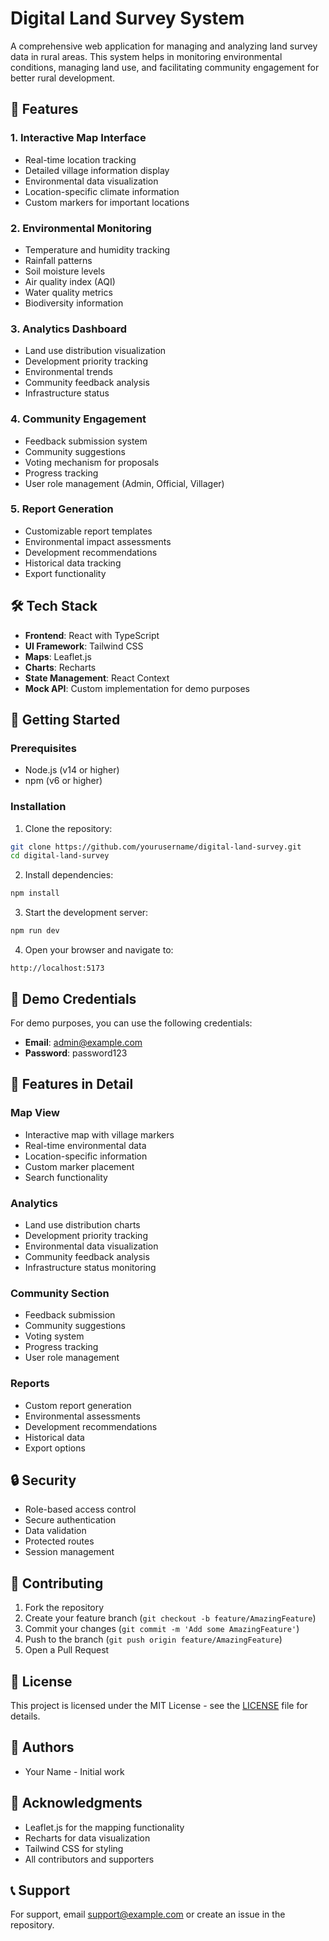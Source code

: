 # Digital Land Survey System

A comprehensive web application for managing and analyzing land survey data in rural areas. This system helps in monitoring environmental conditions, managing land use, and facilitating community engagement for better rural development.

## 🌟 Features

### 1. Interactive Map Interface
- Real-time location tracking
- Detailed village information display
- Environmental data visualization
- Location-specific climate information
- Custom markers for important locations

### 2. Environmental Monitoring
- Temperature and humidity tracking
- Rainfall patterns
- Soil moisture levels
- Air quality index (AQI)
- Water quality metrics
- Biodiversity information

### 3. Analytics Dashboard
- Land use distribution visualization
- Development priority tracking
- Environmental trends
- Community feedback analysis
- Infrastructure status

### 4. Community Engagement
- Feedback submission system
- Community suggestions
- Voting mechanism for proposals
- Progress tracking
- User role management (Admin, Official, Villager)

### 5. Report Generation
- Customizable report templates
- Environmental impact assessments
- Development recommendations
- Historical data tracking
- Export functionality

## 🛠️ Tech Stack

- **Frontend**: React with TypeScript
- **UI Framework**: Tailwind CSS
- **Maps**: Leaflet.js
- **Charts**: Recharts
- **State Management**: React Context
- **Mock API**: Custom implementation for demo purposes

## 🚀 Getting Started

### Prerequisites

- Node.js (v14 or higher)
- npm (v6 or higher)

### Installation

1. Clone the repository:
```bash
git clone https://github.com/yourusername/digital-land-survey.git
cd digital-land-survey
```

2. Install dependencies:
```bash
npm install
```

3. Start the development server:
```bash
npm run dev
```

4. Open your browser and navigate to:
```
http://localhost:5173
```

## 🔑 Demo Credentials

For demo purposes, you can use the following credentials:

- **Email**: admin@example.com
- **Password**: password123

## 📱 Features in Detail

### Map View
- Interactive map with village markers
- Real-time environmental data
- Location-specific information
- Custom marker placement
- Search functionality

### Analytics
- Land use distribution charts
- Development priority tracking
- Environmental data visualization
- Community feedback analysis
- Infrastructure status monitoring

### Community Section
- Feedback submission
- Community suggestions
- Voting system
- Progress tracking
- User role management

### Reports
- Custom report generation
- Environmental assessments
- Development recommendations
- Historical data
- Export options

## 🔒 Security

- Role-based access control
- Secure authentication
- Data validation
- Protected routes
- Session management

## 🤝 Contributing

1. Fork the repository
2. Create your feature branch (`git checkout -b feature/AmazingFeature`)
3. Commit your changes (`git commit -m 'Add some AmazingFeature'`)
4. Push to the branch (`git push origin feature/AmazingFeature`)
5. Open a Pull Request

## 📄 License

This project is licensed under the MIT License - see the [LICENSE](LICENSE) file for details.

## 👥 Authors

- Your Name - Initial work

## 🙏 Acknowledgments

- Leaflet.js for the mapping functionality
- Recharts for data visualization
- Tailwind CSS for styling
- All contributors and supporters

## 📞 Support

For support, email support@example.com or create an issue in the repository. 
